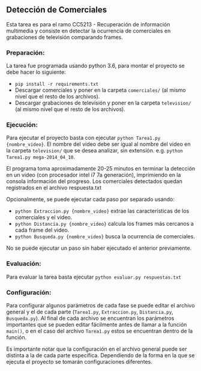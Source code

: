 ## Detección de Comerciales

Esta tarea es para el ramo CC5213 - Recuperación de información multimedia y consiste en detectar la ocurrencia de comerciales en grabaciones de televisión comparando frames.


### Preparación:

La tarea fue programada usando python 3.6, para montar el proyecto se debe hacer lo siguiente:

- `pip install -r requirements.txt`
- Descargar comerciales y poner en la carpeta `comerciales/` (al mismo nivel que el resto de los archivos).
- Descargar grabaciones de televisión y poner en la carpeta `television/` (al mismo nivel que el resto de los archivos).


### Ejecución:

Para ejecutar el proyecto basta con ejecutar `python Tarea1.py {nombre_video}`. El nombre del video debe ser igual al nombre del video en la carpeta `television/` que se desea analizar, sin extensión. e.g. `python Tarea1.py mega-2014_04_10`.

El programa toma aproximadamente 20-25 minutos en terminar la detección en un video (con procesador intel i7 7a generación), imprimiendo en la consola información del progreso. Los comerciales detectados quedan registrados en el archivo respuesta.txt

Opcionalmente, se puede ejecutar cada paso por separado usando:

- `python Extraccion.py {nombre_video}` extrae las características de los comerciales y el video.
- `python Distancia.py {nombre_video}` calcula los frames más cercanos a cada frame del video.
- `python Busqueda.py {nombre_video}` busca la ocurrencia de comerciales.

No se puede ejecutar un paso sin haber ejecutado el anterior previamente.


### Evaluación:

Para evaluar la tarea basta ejecutar `python evaluar.py respuestas.txt`


### Configuración:

Para configurar algunos parámetros de cada fase se puede editar el archivo general y el de cada parte (`Tarea1.py`, `Extraccion.py`, `Distancia.py`, `Busqueda.py`). 
Al final de cada archivo se encuentran los parámetros importantes que se pueden editar fácilmente antes de llamar a la función `main()`, o en el caso del archivo `Tarea1.py` estos se encuentran dentro de la función. 

Es importante notar que la configuración en el archivo general puede ser distinta a la de cada parte específica. Dependiendo de la forma en la que se ejecuta el proyecto se tomarán configuraciones diferentes.
